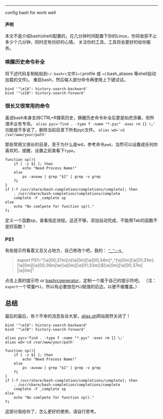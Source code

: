 ---------
config bash for work well

#### 声明
本文不是介绍bash(shell)配置的，花几分钟时间配置下你的Linux，你将收获不止多少个几分钟，同时还有份好的心情。
关注你的工具，工具将会更好的给你服务。

### 唤醒历史命令补全
将下述代码复制粘贴到`~/.bashrc`文件(~/.profile 或 ~/.bash_aliases 等shell自动加载的文件)。
重启bash，然后输入部分命令再使用上下键试试。
```
bind '"\e[A": history-search-backward'
bind '"\e[B": history-search-forward'
```

### 很长又很常用的命令
虽说bash本身支持CTRL+R搜索历史，换醒历史命令补全后更是如虎添翼，但所谓术业有专攻。
`alias pyc='find . -type f -name "*.pyc" -exec rm {} \;'`
功能就不多说了，删除当前目录下所有pyc文件。
`alias wd='cd /var/www/your/path'`

那些常用又很长的目录，至于为什么是wd，参考命令`pwd`，当然可以设置成任何你喜欢的，提醒，设置之前查看下`type`。
```
function sp(){
	if [ -z $1 ]; then
		echo "Need Process Name!"
	else
		ps -auxww | grep "$1" | grep -v grep
	fi
}
if [-f /usr/share/bash-completion/completions/complete]; then
    . /usr/share/bash-completion/completions/complete
    complete -F _complete sp
else
    echo "No comlpete for function sp()."
fi
```

定义一个函数sp，查看指定进程。这还不够，添加自动完成，不能用Tab的函数不是好函数！


### PS1
有些提示符看着又丑又占地方，自己修改个吧，我的：
[`^_^:~$ `](http://bashrcgenerator.com/)
> export PS1="\[\e[00;37m\]\n\[\e[0m\]\[\e[00;34m\]^_^\[\e[0m\]\[\e[01;31m\]:\[\e[0m\]\[\e[00;36m\]\w\[\e[0m\]\[\e[01;33m\]\\$\[\e[0m\]\[\e[00;37m\] \[\e[0m\]"

点击上面的提示符 or [bashrcgenerator](http://bashrcgenerator.com/)，定制一个属于自己的提示符吧。
（注：`export`一个常量`PS1`，所以有必要放在`PS1`赋值的后边，以便不被覆盖。）


## 总结
最后的最后，有个不幸的消息告诉大家，[alias.sh](http://alias.sh)网站居然关闭了！
```
bind '"\e[A": history-search-backward'
bind '"\e[B": history-search-forward'

alias pyc='find . -type f -name "*.pyc" -exec rm {} \;'
alias wd='cd /var/www/your/path'

function sp(){
	if [ -z $1 ]; then
		echo "Need Process Name!"
	else
		ps -auxww | grep "$1" | grep -v grep
	fi
}
if [-f /usr/share/bash-completion/completions/complete]; then
    . /usr/share/bash-completion/completions/complete
    complete -F _complete sp
else
    echo "No comlpete for function sp()."
fi
```
这部分我给你了，怎么更好的使用，请自行思考。
